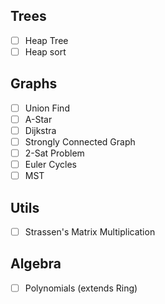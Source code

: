## Trees

- [ ] Heap Tree
- [ ] Heap sort
## Graphs

- [ ] Union Find
- [ ] A-Star
- [ ] Dijkstra
- [ ] Strongly Connected Graph
- [ ] 2-Sat Problem
- [ ] Euler Cycles
- [ ] MST

## Utils

- [ ] Strassen's Matrix Multiplication

## Algebra

- [ ] Polynomials (extends Ring)

